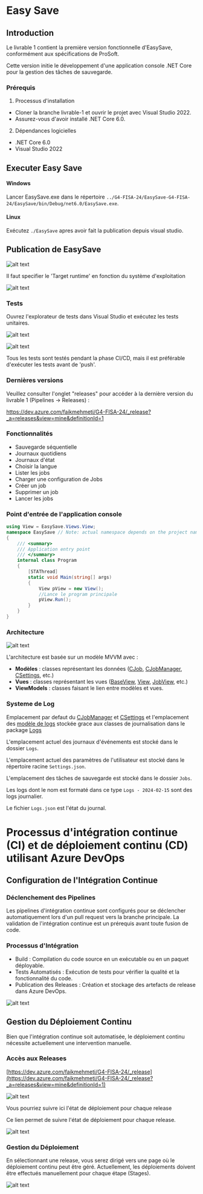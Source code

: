 # Easy Save

## Introduction 

Le livrable 1 contient la première version fonctionnelle d'EasySave, conformément aux spécifications de ProSoft. 

Cette version initie le développement d'une application console .NET Core pour la gestion des tâches de sauvegarde.

### Prérequis

1.	Processus d'installation

* Cloner la branche livrable-1 et ouvrir le projet avec Visual Studio 2022. 
* Assurez-vous d'avoir installé .NET Core 6.0.

2.	Dépendances logicielles

* .NET Core 6.0
* Visual Studio 2022

## Executer Easy Save
#### Windows
Lancer EasySave.exe dans le répertoire ``../G4-FISA-24/EasySave-G4-FISA-24/EasySave/bin/Debug/net6.0/EasySave.exe``.

#### Linux
Exécutez ``./EasySave`` apres avoir fait la publication depuis visual studio.

## Publication de EasySave
![alt text](images/image.png)

Il faut specifier le 'Target runtime' en fonction du système d'exploitation

![alt text](images/image-1.png)

### Tests

Ouvrez l'explorateur de tests dans Visual Studio et exécutez les tests unitaires.

![alt text](images/image-2.png)

![alt text](images/image-3.png)

Tous les tests sont testés pendant la phase CI/CD, mais il est préférable d'exécuter les tests avant de 'push'.

### Dernières versions

Veuillez consulter l'onglet "releases" pour accéder à la dernière version du livrable 1 (Pipelines -> Releases) :

https://dev.azure.com/faikmehmeti/G4-FISA-24/_release?_a=releases&view=mine&definitionId=1

### Fonctionnalités
- Sauvegarde séquentielle
- Journaux quotidiens
- Journaux d'état
- Choisir la langue
- Lister les jobs
- Charger une configuration de Jobs
- Créer un job
- Supprimer un job
- Lancer les jobs

### Point d'entrée de l'application console

``` csharp
using View = EasySave.Views.View;
namespace EasySave // Note: actual namespace depends on the project name.
{
    /// <summary>
    /// Application entry point
    /// </summary>
    internal class Program
    {
        [STAThread]
        static void Main(string[] args)
        {
            View pView = new View();
            //Lance le program principale
            pView.Run();
        }
    }
}
```

### Architecture

![alt text](images/package.png)

 L'architecture est basée sur un modèle MVVM avec :

- **Modèles** : classes représentant les données ([CJob](https://charifmah.github.io/EasySaveWiki/api/Models.Backup.CJob.html), [CJobManager](https://charifmah.github.io/EasySaveWiki/api/Models.Backup.CJobManager.html), [CSettings](https://charifmah.github.io/EasySaveWiki/api/Models.CSettings.html), etc.)
- **Vues** :  classes représentant les vues ([BaseView](https://charifmah.github.io/EasySaveWiki/api/EasySave.Views.BaseView.html), [View](https://charifmah.github.io/EasySaveWiki/api/EasySave.Views.View.html), [JobView](https://charifmah.github.io/EasySaveWiki/api/EasySave.Views.JobView.html), etc.)
- **ViewModels** : classes faisant le lien entre modèles et vues.

### Systeme de Log

Emplacement par defaut du [CJobManager](https://charifmah.github.io/EasySaveWiki/api/Models.Backup.CJobManager.html) et [CSettings](https://charifmah.github.io/EasySaveWiki/api/Models.Backup.CJobManager.html) et l'emplacement des [modèle de logs](https://charifmah.github.io/EasySaveWiki/api/LogsModels.html) stockée grace aux classes de journalisation dans le package [Logs](https://charifmah.github.io/EasySaveWiki/api/LogsModels.html)

L'emplacement actuel des journaux d'événements est stocké dans le dossier ``Logs``.

L'emplacement actuel des paramètres de l'utilisateur est stocké dans le répertoire racine ``Settings.json``.

L'emplacement des tâches de sauvegarde est stocké dans le dossier ``Jobs``.

Les logs dont le nom est formaté dans ce type ``Logs - 2024-02-15`` sont des logs journalier.

Le fichier ``Logs.json`` est l'état du journal.


# Processus d'intégration continue (CI) et de déploiement continu (CD) utilisant Azure DevOps

## Configuration de l'Intégration Continue

### Déclenchement des Pipelines

Les pipelines d'intégration continue sont configurés pour se déclencher automatiquement lors d'un pull request vers la branche principale. La validation de l'intégration continue est un prérequis avant toute fusion de code.

### Processus d'Intégration

- Build : Compilation du code source en un exécutable ou en un paquet déployable.
- Tests Automatisés : Exécution de tests pour vérifier la qualité et la fonctionnalité du code.
- Publication des Releases : Création et stockage des artefacts de release dans Azure DevOps.

![alt text](images/integration-processus.png)

## Gestion du Déploiement Continu

Bien que l'intégration continue soit automatisée, le déploiement continu nécessite actuellement une intervention manuelle.

### Accès aux Releases

[https://dev.azure.com/faikmehmeti/G4-FISA-24/_release](https://dev.azure.com/faikmehmeti/G4-FISA-24/_release?_a=releases&view=mine&definitionId=1)

![alt text](images/releases-access.png)

Vous pourriez suivre ici l'état de déploiement pour chaque release

Ce lien permet de suivre l'état de déploiement pour chaque release.

![alt text](images/releases-access2.png)

### Gestion du Déploiement

En sélectionnant une release, vous serez dirigé vers une page où le déploiement continu peut être géré. Actuellement, les déploiements doivent être effectués manuellement pour chaque étape (Stages).

![alt text](images/deployment.png)
